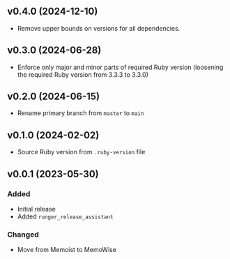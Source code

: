 ## v0.4.0 (2024-12-10)
- Remove upper bounds on versions for all dependencies.

## v0.3.0 (2024-06-28)
- Enforce only major and minor parts of required Ruby version (loosening the required Ruby version from 3.3.3 to 3.3.0)

## v0.2.0 (2024-06-15)
- Rename primary branch from `master` to `main`

## v0.1.0 (2024-02-02)
- Source Ruby version from `.ruby-version` file

## v0.0.1 (2023-05-30)
### Added
- Initial release
- Added `runger_release_assistant`

### Changed
- Move from Memoist to MemoWise
